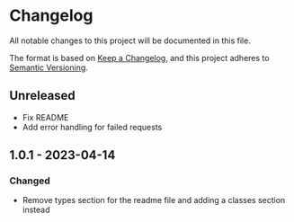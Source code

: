 # Changelog

All notable changes to this project will be documented in this file.

The format is based on [Keep a Changelog](https://keepachangelog.com/en/1.0.0/),
and this project adheres to [Semantic Versioning](https://semver.org/spec/v2.0.0.html).

## Unreleased

-   Fix README
-   Add error handling for failed requests

## 1.0.1 - 2023-04-14

### Changed

-   Remove types section for the readme file and adding a classes section instead
